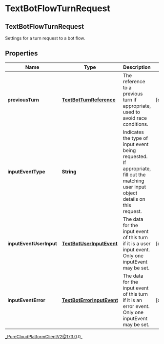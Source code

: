 # TextBotFlowTurnRequest

## TextBotFlowTurnRequest
Settings for a turn request to a bot flow.

## Properties

|Name | Type | Description | Notes|
|------------ | ------------- | ------------- | -------------|
| **previousTurn** | [**TextBotTurnReference**](TextBotTurnReference) | The reference to a previous turn if appropriate, used to avoid race conditions. | [optional] |
| **inputEventType** | **String** | Indicates the type of input event being requested. If appropriate, fill out the matching user input object details on this request. | |
| **inputEventUserInput** | [**TextBotUserInputEvent**](TextBotUserInputEvent) | The data for the input event of this turn if it is a user input event. Only one inputEvent may be set. | [optional] |
| **inputEventError** | [**TextBotErrorInputEvent**](TextBotErrorInputEvent) | The data for the input event of this turn if it is an error event. Only one inputEvent may be set. | [optional] |



_PureCloudPlatformClientV2@173.0.0_
